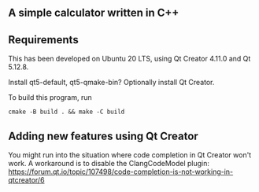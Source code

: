 A simple calculator written in C++
----------------------------------

Requirements
------------
This has been developed on Ubuntu 20 LTS, using Qt Creator 4.11.0 and Qt 5.12.8.

Install qt5-default, qt5-qmake-bin?
Optionally install Qt Creator.

To build this program, run
```
cmake -B build . && make -C build
```

Adding new features using Qt Creator
-----------------------------------
You might run into the situation where code completion in Qt Creator won't work.
A workaround is to disable the ClangCodeModel plugin: https://forum.qt.io/topic/107498/code-completion-is-not-working-in-qtcreator/6
